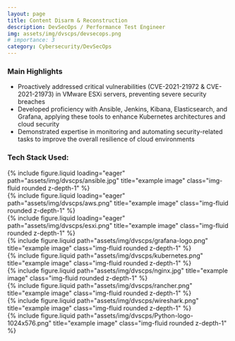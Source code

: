 ```yaml
---
layout: page
title: Content Disarm & Reconstruction 
description: DevSecOps / Performance Test Engineer
img: assets/img/dvscps/devsecops.png
# importance: 3
category: Cybersecurity/DevSecOps
---
```


<h3>Main Highlights</h3>

<ul>
<li>Proactively addressed critical vulnerabilities (CVE-2021-21972 & CVE-2021-21973) in VMware ESXi servers, preventing severe security breaches</li>
<li>Developed proficiency with Ansible, Jenkins, Kibana, Elasticsearch, and Grafana, applying these tools to enhance Kubernetes architectures and cloud security</li>
<li>Demonstrated expertise in monitoring and automating security-related tasks to improve the overall resilience of cloud environments</li>

</ul>
<h3>Tech Stack Used:</h3>

<div class="container">
  <div class="row">
      <div class="col-12 col-sm-6 col-md-4 col-lg-3">
          {% include figure.liquid loading="eager" path="assets/img/dvscps/ansible.jpg" title="example image" class="img-fluid rounded z-depth-1" %}
      </div>
      <div class="col-12 col-sm-6 col-md-4 col-lg-3">
          {% include figure.liquid loading="eager" path="assets/img/dvscps/aws.png" title="example image" class="img-fluid rounded z-depth-1" %}
      </div>
      <div class="col-12 col-sm-6 col-md-4 col-lg-3">
          {% include figure.liquid loading="eager" path="assets/img/dvscps/esxi.png" title="example image" class="img-fluid rounded z-depth-1" %}
      </div>
      <div class="col-sm-8 mt-3 mt-md-0">
        {% include figure.liquid path="assets/img/dvscps/grafana-logo.png" title="example image" class="img-fluid rounded z-depth-1" %}
      </div>
      <div class="col-sm-4 mt-3 mt-md-0">
          {% include figure.liquid path="assets/img/dvscps/kubernetes.png" title="example image" class="img-fluid rounded z-depth-1" %}
      </div>
      <div class="col-sm-8 mt-3 mt-md-0">
          {% include figure.liquid path="assets/img/dvscps/nginx.jpg" title="example image" class="img-fluid rounded z-depth-1" %}
        </div>
      <div class="col-sm-4 mt-3 mt-md-0">
          {% include figure.liquid path="assets/img/dvscps/rancher.png" title="example image" class="img-fluid rounded z-depth-1" %}
      </div>
      <div class="col-sm-8 mt-3 mt-md-0">
          {% include figure.liquid path="assets/img/dvscps/wireshark.png" title="example image" class="img-fluid rounded z-depth-1" %}
        </div>
        <div class="col-sm-4 mt-3 mt-md-0">
          {% include figure.liquid path="assets/img/dvscps/Python-logo-1024x576.png" title="example image" class="img-fluid rounded z-depth-1" %}
        </div>
  </div>
</div>



